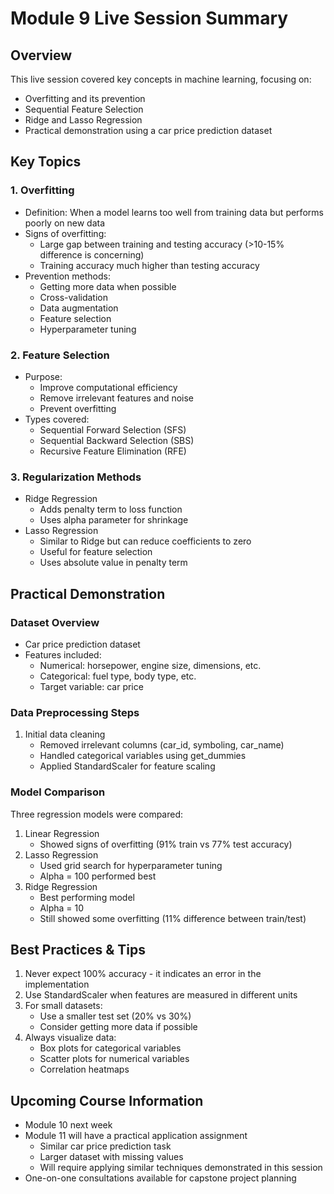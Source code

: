 # Module 9 Live Session Summary

## Overview
This live session covered key concepts in machine learning, focusing on:
- Overfitting and its prevention
- Sequential Feature Selection
- Ridge and Lasso Regression
- Practical demonstration using a car price prediction dataset

## Key Topics

### 1. Overfitting
- Definition: When a model learns too well from training data but performs poorly on new data
- Signs of overfitting:
  - Large gap between training and testing accuracy (>10-15% difference is concerning)
  - Training accuracy much higher than testing accuracy
- Prevention methods:
  - Getting more data when possible
  - Cross-validation
  - Data augmentation
  - Feature selection
  - Hyperparameter tuning

### 2. Feature Selection
- Purpose:
  - Improve computational efficiency
  - Remove irrelevant features and noise
  - Prevent overfitting
- Types covered:
  - Sequential Forward Selection (SFS)
  - Sequential Backward Selection (SBS)
  - Recursive Feature Elimination (RFE)

### 3. Regularization Methods
- Ridge Regression
  - Adds penalty term to loss function
  - Uses alpha parameter for shrinkage
- Lasso Regression
  - Similar to Ridge but can reduce coefficients to zero
  - Useful for feature selection
  - Uses absolute value in penalty term

## Practical Demonstration

### Dataset Overview
- Car price prediction dataset
- Features included:
  - Numerical: horsepower, engine size, dimensions, etc.
  - Categorical: fuel type, body type, etc.
  - Target variable: car price

### Data Preprocessing Steps
1. Initial data cleaning
   - Removed irrelevant columns (car_id, symboling, car_name)
   - Handled categorical variables using get_dummies
   - Applied StandardScaler for feature scaling

### Model Comparison
Three regression models were compared:
1. Linear Regression
   - Showed signs of overfitting (91% train vs 77% test accuracy)
2. Lasso Regression
   - Used grid search for hyperparameter tuning
   - Alpha = 100 performed best
3. Ridge Regression
   - Best performing model
   - Alpha = 10
   - Still showed some overfitting (11% difference between train/test)

## Best Practices & Tips
1. Never expect 100% accuracy - it indicates an error in the implementation
2. Use StandardScaler when features are measured in different units
3. For small datasets:
   - Use a smaller test set (20% vs 30%)
   - Consider getting more data if possible
4. Always visualize data:
   - Box plots for categorical variables
   - Scatter plots for numerical variables
   - Correlation heatmaps

## Upcoming Course Information
- Module 10 next week
- Module 11 will have a practical application assignment
  - Similar car price prediction task
  - Larger dataset with missing values
  - Will require applying similar techniques demonstrated in this session
- One-on-one consultations available for capstone project planning